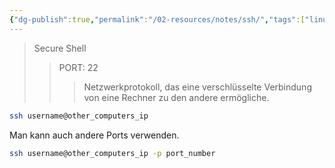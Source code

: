 ```yaml
---
{"dg-publish":true,"permalink":"/02-resources/notes/ssh/","tags":["linux/command","windows/command","netzwerk/protocol"],"noteIcon":"","updated":"2025-07-12T13:31:41.327+02:00"}
---
```


>Secure Shell
>>PORT: 22
>>> Netzwerkprotokoll, das eine verschlüsselte Verbindung von eine Rechner zu den andere ermögliche.

```bash
ssh username@other_computers_ip
```

Man kann auch andere Ports verwenden.
```bash
ssh username@other_computers_ip -p port_number
```
